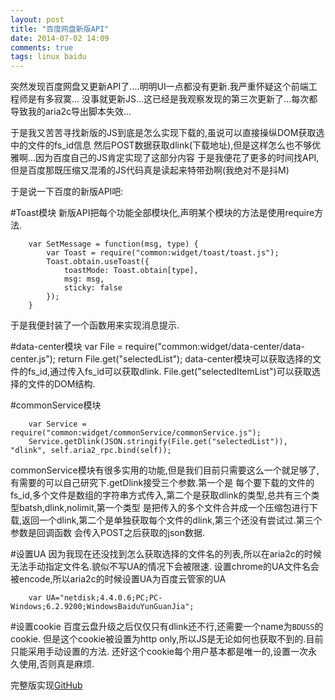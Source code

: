 ```yaml
---
layout: post
title: "百度网盘新版API"
date: 2014-07-02 14:09
comments: true
tags: linux baidu
---
```


突然发现百度网盘又更新API了....明明UI一点都没有更新.我严重怀疑这个前端工程师是有多寂寞...
没事就更新JS...这已经是我观察发现的第三次更新了...每次都导致我的aria2c导出脚本失效...

于是我又苦苦寻找新版的JS到底是怎么实现下载的,虽说可以直接操纵DOM获取选中的文件的fs_id信息
然后POST数据获取dlink(下载地址),但是这样怎么也不够优雅啊...因为百度自己的JS肯定实现了这部分内容
于是我便花了更多的时间找API,但是百度那既压缩又混淆的JS代码真是读起来特带劲啊(我绝对不是抖M)

于是说一下百度的新版API吧:

#Toast模块
新版API把每个功能全部模块化,声明某个模块的方法是使用require方法.

        var SetMessage = function(msg, type) {
            var Toast = require("common:widget/toast/toast.js");
            Toast.obtain.useToast({
                toastMode: Toast.obtain[type],
                msg: msg,
                sticky: false
            });
        }
于是我便封装了一个函数用来实现消息提示.

#data-center模块
        var File = require("common:widget/data-center/data-center.js");
        return File.get("selectedList");
data-center模块可以获取选择的文件的fs_id,通过传入fs_id可以获取dlink.
File.get("selectedItemList")可以获取选择的文件的DOM结构.

#commonService模块

        var Service = require("common:widget/commonService/commonService.js");
        Service.getDlink(JSON.stringify(File.get("selectedList")), "dlink", self.aria2_rpc.bind(self));

commonService模块有很多实用的功能,但是我们目前只需要这么一个就足够了,有需要的可以自己研究下.getDlink接受三个参数.第一个是
每个要下载的文件的fs_id,多个文件是数组的字符串方式传入,第二个是获取dlink的类型,总共有三个类型batsh,dlink,nolimit,第一个类型
是把传入的多个文件合并成一个压缩包进行下载,返回一个dlink,第二个是单独获取每个文件的dlink,第三个还没有尝试过.第三个参数是回调函数
会传入POST之后获取的json数据.

#设置UA
因为我现在还没找到怎么获取选择的文件名的列表,所以在aria2c的时候无法手动指定文件名.貌似不写UA的情况下会被限速.
设置chrome的UA文件名会被encode,所以aria2c的时候设置UA为百度云管家的UA

        var UA="netdisk;4.4.0.6;PC;PC-Windows;6.2.9200;WindowsBaiduYunGuanJia";

#设置cookie
百度云盘升级之后仅仅只有dlink还不行,还需要一个name为`BDUSS`的cookie.
但是这个cookie被设置为http only,所以JS是无论如何也获取不到的.目前只能采用手动设置的方法.
还好这个cookie每个用户基本都是唯一的,设置一次永久使用,否则真是麻烦.

完整版实现[GitHub](https://gist.github.com/acgotaku/29d1fbe3dbf777c25254)
